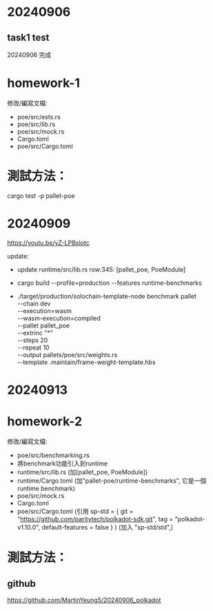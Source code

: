 # 20240906
## task1 test
20240906 完成
# homework-1
修改/編寫文檔:
* poe/src/ests.rs
* poe/src/lib.rs
* poe/src/mock.rs
* Cargo.toml
* poe/src/Cargo.toml

# 測試方法：
cargo test -p pallet-poe


# 20240909
https://youtu.be/yZ-LPBslotc

update:
* update runtime/src/lib.rs
row:345: [pallet_poe, PoeModule]

* cargo build --profile=production --features runtime-benchmarks
* ./target/production/solochain-template-node benchmark pallet \
--chain dev \
--execution=wasm \
--wasm-execution=compiled \
--pallet pallet_poe \
--extrinc "*" \
--steps 20 \
--repeat 10 \
--output pallets/poe/src/weights.rs \
--template .maintain/frame-weight-template.hbs

# 20240913
# homework-2
修改/編寫文檔:
* poe/src/benchmarking.rs
* 將benchmark功能引入到runtime
* runtime/src/lib.rs (加[pallet_poe, PoeModule])
* runtime/Cargo.toml (加"pallet-poe/runtime-benchmarks", 它是一個runtime benchmark)
* poe/src/mock.rs
* Cargo.toml
* poe/src/Cargo.toml 
(引用 sp-std = { git = "https://github.com/paritytech/polkadot-sdk.git", tag = "polkadot-v1.10.0", default-features = false }
)
(加入 "sp-std/std",)

# 測試方法：


## github
https://github.com/MartinYeung5/20240906_polkadot

